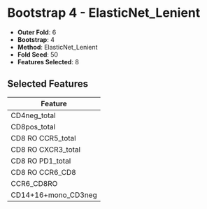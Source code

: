 # Bootstrap 4 - ElasticNet_Lenient

- **Outer Fold**: 6
- **Bootstrap**: 4
- **Method**: ElasticNet_Lenient
- **Fold Seed**: 50
- **Features Selected**: 8

## Selected Features

| Feature |
|---------|
| CD4neg_total |
| CD8pos_total |
| CD8 RO CCR5_total |
| CD8 RO CXCR3_total |
| CD8 RO PD1_total |
| CD8 RO CCR6_CD8 |
| CCR6_CD8RO |
| CD14+16+mono_CD3neg |
